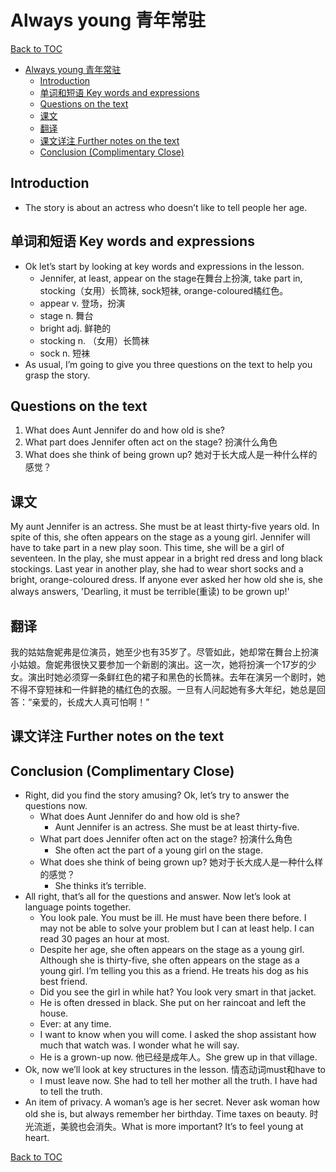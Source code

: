 #  Always young 青年常驻

[Back to TOC](../)

- [Always young 青年常驻](#always-young-青年常驻)
  - [Introduction](#introduction)
  - [单词和短语 Key words and expressions](#单词和短语-key-words-and-expressions)
  - [Questions on the text](#questions-on-the-text)
  - [课文](#课文)
  - [翻译](#翻译)
  - [课文详注 Further notes on the text](#课文详注-further-notes-on-the-text)
  - [Conclusion (Complimentary Close)](#conclusion-complimentary-close)

## Introduction

- The story is about an actress who doesn’t like to tell people her age. 

## 单词和短语 Key words and expressions

- Ok let’s start by looking at key words and expressions in the lesson. 
  - Jennifer, at least, appear on the stage在舞台上扮演, take part in, stocking（女用）长筒袜, sock短袜, orange-coloured橘红色。
  - appear v. 登场，扮演
  - stage n. 舞台
  - bright adj. 鲜艳的
  - stocking n. （女用）长筒袜
  - sock n. 短袜
- As usual, I’m going to give you three questions on the text to help you grasp the story.

## Questions on the text

1.	What does Aunt Jennifer do and how old is she?
2.	What part does Jennifer often act on the stage? 扮演什么角色
3.	What does she think of being grown up? 她对于长大成人是一种什么样的感觉？

## 课文

My aunt Jennifer is an actress. She must be at least thirty-five years old. In spite of this, she often appears on the stage as a young girl. Jennifer will have to take part in a new play soon. This time, she will be a girl of seventeen. In the play, she must appear in a bright red dress and long black stockings. Last year in another play, she had to wear short socks and a bright, orange-coloured dress. If anyone ever asked her how old she is, she always answers, 'Dearling, it must be terrible(重读) to be grown up!'

## 翻译

我的姑姑詹妮弗是位演员，她至少也有35岁了。尽管如此，她却常在舞台上扮演小姑娘。詹妮弗很快又要参加一个新剧的演出。这一次，她将扮演一个17岁的少女。演出时她必须穿一条鲜红色的裙子和黑色的长筒袜。去年在演另一个剧时，她不得不穿短袜和一件鲜艳的橘红色的衣服。一旦有人问起她有多大年纪，她总是回答：“亲爱的，长成大人真可怕啊！”

## 课文详注 Further notes on the text



## Conclusion (Complimentary Close)

- Right, did you find the story amusing? Ok, let’s try to answer the questions now.
  -	What does Aunt Jennifer do and how old is she?
    - Aunt Jennifer is an actress. She must be at least thirty-five.
  -	What part does Jennifer often act on the stage? 扮演什么角色
    - She often act the part of a young girl on the stage.
  -	What does she think of being grown up? 她对于长大成人是一种什么样的感觉？
    - She thinks it’s terrible.
- All right, that’s all for the questions and answer. Now let’s look at language points together.
  - You look pale. You must be ill. He must have been there before. I may not be able to solve your problem but I can at least help. I can read 30 pages an hour at most.
  - Despite her age, she often appears on the stage as a young girl. Although she is thirty-five, she often appears on the stage as a young girl. I’m telling you this as a friend. He treats his dog as his best friend. 
  - Did you see the girl in while hat? You look very smart in that jacket.
  - He is often dressed in black. She put on her raincoat and left the house.
  - Ever: at any time. 
  - I want to know when you will come. I asked the shop assistant how much that watch was. I wonder what he will say.
  - He is a grown-up now. 他已经是成年人。She grew up in that village.
- Ok, now we’ll look at key structures in the lesson. 情态动词must和have to
  - I must leave now. She had to tell her mother all the truth. I have had to tell the truth.
- An item of privacy. A woman’s age is her secret. Never ask woman how old she is, but always remember her birthday. Time taxes on beauty. 时光流逝，美貌也会消失。What is more important? It’s to feel young at heart.

[Back to TOC](../)